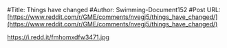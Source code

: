 #Title: Things have changed
#Author: Swimming-Document152
#Post URL: [https://www.reddit.com/r/GME/comments/nvegj5/things_have_changed/](https://www.reddit.com/r/GME/comments/nvegj5/things_have_changed/)


https://i.redd.it/fmhomxdfw3471.jpg